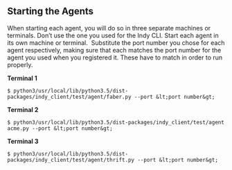 ## Starting the Agents

When starting each agent, you will do so in three separate machines or terminals. Don’t use the one you used for the Indy CLI. Start each agent in its own machine or terminal.  Substitute the port number you chose for each agent respectively, making sure that each matches the port number for the agent you used when you registered it. These have to match in order to run properly.

**Terminal 1**
```
$ python3/usr/local/lib/python3.5/dist-packages/indy_client/test/agent/faber.py --port &lt;port number&gt;
```

**Terminal 2**
```
$ python3/usr/local/lib/python3.5/dist-packages/indy_client/test/agent acme.py --port &lt;port number&gt;
```

**Terminal 3**
```
$ python3/usr/local/lib/python3.5/dist-packages/indy_client/test/agent/thrift.py --port &lt;port number&gt;
```
